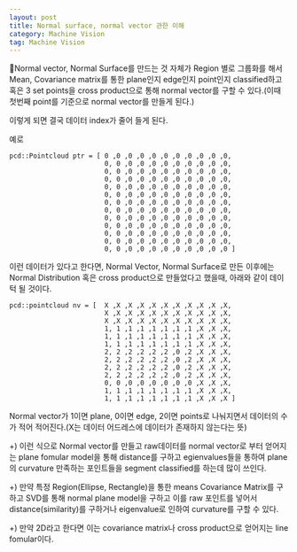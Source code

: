```yaml
---
layout: post
title: Normal surface, normal vector 관한 이해
category: Machine Vision
tag: Machine Vision
---
```


Normal vector, Normal Surface를 만드는 것 자체가 Region 별로 그룹화를 해서 Mean, Covariance matrix를 통한 plane인지 edge인지 point인지 classified하고 혹은 3 set points을 cross product으로 통해 normal vector를 구할 수 있다.(이때 첫번째 point를 기준으로 normal vector를 만들게 된다.)

이렇게 되면 결국 데이터 index가 줄어 들게 된다.

예로

```
pcd::Pointcloud ptr = [ 0 ,0 ,0 ,0 ,0 ,0 ,0 ,0 ,0 ,0 ,0,
                        0, 0 ,0 ,0 ,0 ,0 ,0 ,0 ,0 ,0 ,0,
                        0, 0 ,0 ,0 ,0 ,0 ,0 ,0 ,0 ,0 ,0,
                        0, 0 ,0 ,0 ,0 ,0 ,0 ,0 ,0 ,0 ,0,
                        0, 0 ,0 ,0 ,0 ,0 ,0 ,0 ,0 ,0 ,0,
                        0, 0 ,0 ,0 ,0 ,0 ,0 ,0 ,0 ,0 ,0,
                        0, 0 ,0 ,0 ,0 ,0 ,0 ,0 ,0 ,0 ,0,
                        0, 0 ,0 ,0 ,0 ,0 ,0 ,0 ,0 ,0 ,0,
                        0, 0 ,0 ,0 ,0 ,0 ,0 ,0 ,0 ,0 ,0,
                        0, 0 ,0 ,0 ,0 ,0 ,0 ,0 ,0 ,0 ,0,
                        0, 0 ,0 ,0 ,0 ,0 ,0 ,0 ,0 ,0 ,0,
                        0, 0 ,0 ,0 ,0 ,0 ,0 ,0 ,0 ,0 ,0,
                        0, 0 ,0 ,0 ,0 ,0 ,0 ,0 ,0 ,0 ,0 ]
```

이런 데이터가 있다고 한다면, Normal Vector, Normal Surface로 만든 이후에는 Normal Distribution 혹은 cross product으로 만들었다고 했을때, 아래와 같이 데이턱 될 것이다.

```
pcd::pointcloud nv = [  X ,X ,X ,X ,X ,X ,X ,X ,X ,X ,X,
                        X ,X ,X ,X ,X ,X ,X ,X ,X ,X ,X,
                        X ,X ,X ,X ,X ,X ,X ,X ,X ,X ,X,
                        1, 1 ,1 ,1 ,1 ,1 ,1 ,1 ,X ,X ,X,
                        1, 1 ,1 ,1 ,1 ,1 ,1 ,1 ,X ,X ,X,
                        1, 1 ,1 ,1 ,1 ,1 ,1 ,1 ,X ,X ,X,
                        2, 2 ,2 ,2 ,2 ,2 ,0 ,2 ,X ,X ,X,
                        2, 2 ,2 ,2 ,2 ,2 ,0 ,2 ,X ,X ,X,
                        2, 2 ,2 ,2 ,2 ,2 ,0 ,2 ,X ,X ,X,
                        2, 2 ,2 ,2 ,2 ,2 ,0 ,2 ,X ,X ,X,
                        0, 0 ,0 ,0 ,0 ,0 ,0 ,0 ,X ,X ,X,
                        1, 1 ,1 ,1 ,1 ,1 ,1 ,1 ,X ,X ,X,
                        1, 1 ,1 ,1 ,1 ,1 ,1 ,1 ,X ,X ,X ]

```

Normal vector가 1이면 plane, 0이면 edge, 2이면 points로 나눠지면서 데이터의 수가 적어 적어진다.(X는 데이터 어드레스에 데이터가 존재하지 않는다는 뜻)

+) 이런 식으로 Normal vector를 만들고 raw데이터를 normal vector로 부터 얻어지는 plane fomular model을 통해 distance를 구하고 egienvalues들을 통하여 plane의 curvature 만족하는 포인트들을 segment classified를 하는데 많이 쓰인다.

+) 만약 특정 Region(Ellipse, Rectangle)을 통한 means Covariance Matrix를 구하고 SVD를 통해 normal plane model을 구하고 이를 raw 포인트를 넣어서 distance(similarity)를 구하거나 eigenvalue로 인하여 curvature를 구할 수 있다.

+) 만약 2D라고 한다면 이는 covariance matrix나 cross product으로 얻어지는 line fomular이다.
